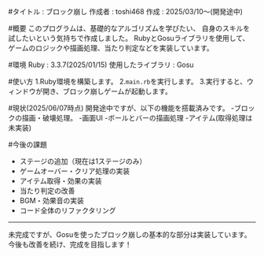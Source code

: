 #タイトル : ブロック崩し
作成者 : toshi468
作成 : 2025/03/10～(開発途中)

#概要
このプログラムは、基礎的なアルゴリズムを学びたい、
自身のスキルを試したいという気持ちで作成しました。
RubyとGosuライブラリを使用して、ゲームのロジックや描画処理、当たり判定などを実装しています。

#環境
Ruby : 3.3.7(2025/01/15)
使用したライブラリ : Gosu

#使い方
1.Ruby環境を構築します。
2.`main.rb`を実行します。
3.実行すると、ウィンドウが開き、ブロック崩しゲームが起動します。

#現状(2025/06/07時点)
開発途中ですが、以下の機能を搭載済みです。
-ブロックの描画・破壊処理。
-画面UI
-ボールとバーの描画処理
-アイテム(取得処理は未実装)

#今後の課題
- ステージの追加（現在は1ステージのみ）  
- ゲームオーバー・クリア処理の実装  
- アイテム取得・効果の実装  
- 当たり判定の改善  
- BGM・効果音の実装  
- コード全体のリファクタリング

-----

未完成ですが、Gosuを使ったブロック崩しの基本的な部分は実装しています。
今後も改善を続け、完成を目指します！


